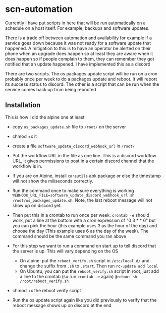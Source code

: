 # scn-automation
Currently I have put scripts in here that will be run automatically on a schedule on a host itself. For example, backups and software updates. 

There is a trade off between automation and availability for example if a service goes down because it was not ready for a software update that happened. A mitigation to this is to have an operator be alerted on their phone when an upgrade does happen so at least they are aware when it does happen so if people complain to them, they can remember they got notified that an update happened. I have implemented this as a discord


There are two scripts. The os packages update script will be run on a cron probably once per week to do a packages update and reboot. It will report its success status to discord. The other is a script that can be run when the service comes back up from being rebooted

## Installation
This is how I did the alpine one at least


- copy `os_packages_update.sh` file to `/root/` on the server
- chmod +x it
- create a file `software_update_discord_webhook_url` in `/root/`
- Put the workflow URL in the file as one line. This is a discord workflow URL, it gives permissions to post in a certain discord channel that the workflow is in. 
- If you are on Alpine, install `coreutils` apk package or else the timestamp will not show the miliseconds correctly.
- Run the command once to make sure everything is working `WEBHOOK_URL_FILE=software_update_discord_webhook_url sh /root/os_packages_update.sh`. Note, the last reboot message will not show up on discord yet.
- Then put this in a crontab to run once per week. `crontab -e` should work, put a line at the bottom with a cron expression of "0 3 * * 6" but you can pick the hour (this example uses 3 as the hour of the day) and choose the day (This example uses 6 as the day of the week). The command should be the same command you ran above
- For this step we want to run a command on start up to tell discord that the server is up. This will vary depending on the OS
  - On alpine: put the `reboot_verify.sh` script in `/etc/local.d/` and change the suffix from `.sh` to `.start`. Then run `rc-update add local`
  - On Ubuntu, you can put the `reboot_verify.sh` script in root, just add a line to the crontab (so run `crontab -e` again) `@reboot sh /root/reboot_verify.sh`

- chmod +x the reboot verify script
- Run the os update script again like you did previously to verify that the reboot message shows up on discord at the end

